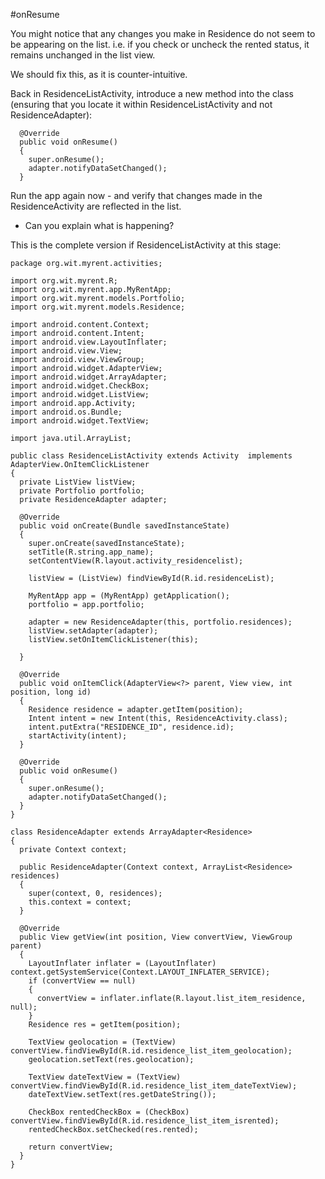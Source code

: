 #onResume

You might notice that any changes you make in Residence do not seem to be appearing on the list. i.e. if you check or uncheck the rented status, it remains unchanged in the list view.

We should fix this, as it is counter-intuitive. 

Back in ResidenceListActivity, introduce a new method into the class (ensuring that you locate it within ResidenceListActivity and not ResidenceAdapter):

~~~
  @Override
  public void onResume()
  {
    super.onResume();
    adapter.notifyDataSetChanged();
  }  
~~~

Run the app again now - and verify that changes made in the ResidenceActivity are reflected in the list. 

- Can you explain what is happening?

This is the complete version if ResidenceListActivity at this stage:

~~~
package org.wit.myrent.activities;

import org.wit.myrent.R;
import org.wit.myrent.app.MyRentApp;
import org.wit.myrent.models.Portfolio;
import org.wit.myrent.models.Residence;

import android.content.Context;
import android.content.Intent;
import android.view.LayoutInflater;
import android.view.View;
import android.view.ViewGroup;
import android.widget.AdapterView;
import android.widget.ArrayAdapter;
import android.widget.CheckBox;
import android.widget.ListView;
import android.app.Activity;
import android.os.Bundle;
import android.widget.TextView;

import java.util.ArrayList;

public class ResidenceListActivity extends Activity  implements AdapterView.OnItemClickListener
{
  private ListView listView;
  private Portfolio portfolio;
  private ResidenceAdapter adapter;

  @Override
  public void onCreate(Bundle savedInstanceState)
  {
    super.onCreate(savedInstanceState);
    setTitle(R.string.app_name);
    setContentView(R.layout.activity_residencelist);

    listView = (ListView) findViewById(R.id.residenceList);

    MyRentApp app = (MyRentApp) getApplication();
    portfolio = app.portfolio;

    adapter = new ResidenceAdapter(this, portfolio.residences);
    listView.setAdapter(adapter);
    listView.setOnItemClickListener(this);

  }

  @Override
  public void onItemClick(AdapterView<?> parent, View view, int position, long id)
  {
    Residence residence = adapter.getItem(position);
    Intent intent = new Intent(this, ResidenceActivity.class);
    intent.putExtra("RESIDENCE_ID", residence.id);
    startActivity(intent);
  }

  @Override
  public void onResume()
  {
    super.onResume();
    adapter.notifyDataSetChanged();
  }
}

class ResidenceAdapter extends ArrayAdapter<Residence>
{
  private Context context;

  public ResidenceAdapter(Context context, ArrayList<Residence> residences)
  {
    super(context, 0, residences);
    this.context = context;
  }

  @Override
  public View getView(int position, View convertView, ViewGroup parent)
  {
    LayoutInflater inflater = (LayoutInflater) context.getSystemService(Context.LAYOUT_INFLATER_SERVICE);
    if (convertView == null)
    {
      convertView = inflater.inflate(R.layout.list_item_residence, null);
    }
    Residence res = getItem(position);

    TextView geolocation = (TextView) convertView.findViewById(R.id.residence_list_item_geolocation);
    geolocation.setText(res.geolocation);

    TextView dateTextView = (TextView) convertView.findViewById(R.id.residence_list_item_dateTextView);
    dateTextView.setText(res.getDateString());

    CheckBox rentedCheckBox = (CheckBox) convertView.findViewById(R.id.residence_list_item_isrented);
    rentedCheckBox.setChecked(res.rented);

    return convertView;
  }
}
~~~
